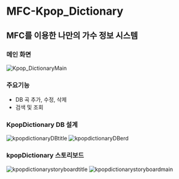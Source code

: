 # MFC-Kpop_Dictionary
## MFC를 이용한 나만의 가수 정보 시스템

### 메인 화면
![Kpop_DictionaryMain](https://user-images.githubusercontent.com/62637776/84563543-4a833080-ad97-11ea-9f6b-93fade7f8025.jpg)

### 주요기능
* DB 곡 추가, 수정, 삭제
* 검색 및 조회

### KpopDictionary DB 설계
![kpopdictionaryDBtitle](https://user-images.githubusercontent.com/62637776/84563549-5242d500-ad97-11ea-9440-c1242300befd.jpg)
![kpopdictionaryDBerd](https://user-images.githubusercontent.com/62637776/84563553-5838b600-ad97-11ea-9cc3-cc0e17bdd6e4.jpg)  

### kpopDictionary 스토리보드
![kpopdictionarystoryboardtitle](https://user-images.githubusercontent.com/62637776/84563557-5ff85a80-ad97-11ea-9e77-054a8ae51962.jpg)
![kpopdictionarystoryboardmain](https://user-images.githubusercontent.com/62637776/84563560-64bd0e80-ad97-11ea-95f7-beba1ac86fca.jpg)
